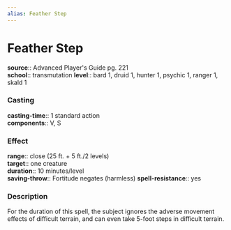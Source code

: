 ```yaml
---
alias: Feather Step
---
```


# Feather Step 

**source**:: Advanced Player's Guide pg. 221  
**school**:: transmutation
**level**:: bard 1, druid 1, hunter 1, psychic 1, ranger 1, skald 1

### Casting 

**casting-time**:: 1 standard action  
**components**:: V, S

### Effect 

**range**:: close (25 ft. + 5 ft./2 levels)  
**target**:: one creature  
**duration**:: 10 minutes/level  
**saving-throw**:: Fortitude negates (harmless)
**spell-resistance**:: yes

### Description 

For the duration of this spell, the subject ignores the adverse movement effects of difficult terrain, and can even take 5-foot steps in difficult terrain.

